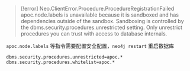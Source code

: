> [!error] Neo.ClientError.Procedure.ProcedureRegistrationFailed
> apoc.node.labels is unavailable because it is sandboxed and has dependencies outside of the sandbox. Sandboxing is controlled by the dbms.security.procedures.unrestricted setting. Only unrestrict procedures you can trust with access to database internals.

`apoc.node.labels` 等指令需要配置安全配置，`neo4j restart` 重启数据库

```properties title:/conf/neo4j.conf
dbms.security.procedures.unrestricted=apoc.*
dbms.security.procedures.whitelist=apoc.*
```
